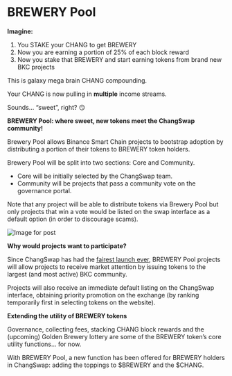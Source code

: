 # BREWERY Pool

**Imagine:**

1. You STAKE your CHANG to get BREWERY
2. Now you are earning a portion of 25% of each block reward
3. Now you stake that BREWERY and start earning tokens from brand new BKC projects

This is galaxy mega brain CHANG compounding.

Your CHANG is now pulling in **multiple** income streams.

Sounds… “sweet”, right? 😏

**BREWERY Pool: where sweet, new tokens meet the ChangSwap community!**

Brewery Pool allows Binance Smart Chain projects to bootstrap adoption by distributing a portion of their tokens to BREWERY token holders.

Brewery Pool will be split into two sections: Core and Community.

* Core will be initially selected by the ChangSwap team.
* Community will be projects that pass a community vote on the governance portal.

Note that any project will be able to distribute tokens via Brewery Pool but only projects that win a vote would be listed on the swap interface as a default option \(in order to discourage scams\).

![Image for post](https://miro.medium.com/max/3200/0*MkaAxlEeCfLlaoMt)

**Why would projects want to participate?**

Since ChangSwap has had the [fairest launch ever](https://medium.com/@changswap/the-fairest-launch-ever-5b246644ba2a), BREWERY Pool projects will allow projects to receive market attention by issuing tokens to the largest \(and most active\) BKC community.

Projects will also receive an immediate default listing on the ChangSwap interface, obtaining priority promotion on the exchange \(by ranking temporarily first in selecting tokens on the website\).

**Extending the utility of BREWERY tokens**

Governance, collecting fees, stacking CHANG block rewards and the \(upcoming\) Golden Brewery lottery are some of the BREWERY token’s core utility functions… for now.

With BREWERY Pool, a new function has been offered for BREWERY holders in ChangSwap: adding the toppings to $BREWERY and the $CHANG.

